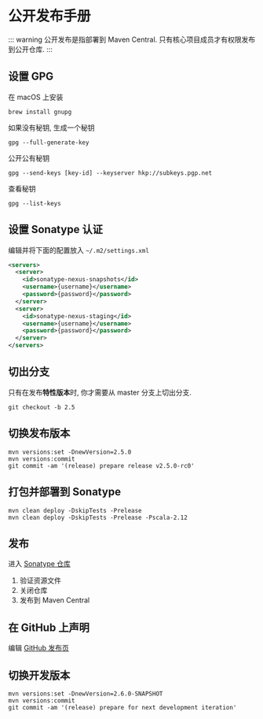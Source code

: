 公开发布手册
=====================

::: warning
公开发布是指部署到 Maven Central. 只有核心项目成员才有权限发布到公开仓库.
:::

## 设置 GPG

在 macOS 上安装
```shell script
brew install gnupg
```

如果没有秘钥, 生成一个秘钥
```shell script
gpg --full-generate-key
```

公开公有秘钥
```shell script
gpg --send-keys [key-id] --keyserver hkp://subkeys.pgp.net
```

查看秘钥
```shell script
gpg --list-keys
```

## 设置 Sonatype 认证

编辑并将下面的配置放入 `~/.m2/settings.xml`

```xml
<servers>
  <server>
    <id>sonatype-nexus-snapshots</id>
    <username>{username}</username>
    <password>{password}</password>
  </server>
  <server>
    <id>sonatype-nexus-staging</id>
    <username>{username}</username>
    <password>{password}</password>
  </server>
</servers>
```

## 切出分支

只有在发布**特性版本**时, 你才需要从 master 分支上切出分支.

```shell script
git checkout -b 2.5
```

## 切换发布版本

```shell script
mvn versions:set -DnewVersion=2.5.0
mvn versions:commit
git commit -am '(release) prepare release v2.5.0-rc0'
```

## 打包并部署到 Sonatype

```shell script
mvn clean deploy -DskipTests -Prelease
mvn clean deploy -DskipTests -Prelease -Pscala-2.12
```

## 发布

进入 [Sonatype 仓库](https://oss.sonatype.org/#stagingRepositories)

1. 验证资源文件
2. 关闭仓库
3. 发布到 Maven Central

## 在 GitHub 上声明

编辑 [GitHub 发布页](https://github.com/housepower/ClickHouse-Native-JDBC/releases)

## 切换开发版本

```shell script
mvn versions:set -DnewVersion=2.6.0-SNAPSHOT
mvn versions:commit
git commit -am '(release) prepare for next development iteration'
```
